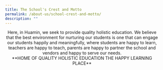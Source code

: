 ```yaml
---
title: The School's Crest and Motto
permalink: /about-us/school-crest-and-motto/
description: ""
---
```

<center>Here, in Huamin, we seek to provide quality holistic education. We believe that the best environment for nurturing our students is one that can engage our students happily and meaningfully, where students are happy to learn, teachers are happy to teach, parents are happy to partner the school and vendors and happy to serve our needs.
	
<center>**HOME OF QUALITY HOLISTIC EDUCATION 
	THE HAPPY LEARNING PLACE**